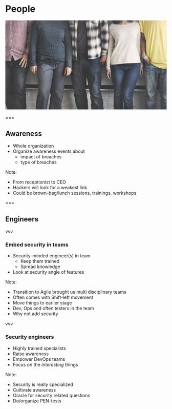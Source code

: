# People
<img class='stretch' src='images/pixabay/bonding-1985863_1280.jpg'/>

===

## Awareness
* Whole organization
* Organize awareness events about
  * impact of breaches
  * type of breaches

Note:
* From receptionist to CEO
* Hackers will look for a weakest link
* Could be brown-bag/lunch sessions, trainings, workshops

===

## Engineers

vvv

### Embed security in teams
* Security-minded engineer(s) in team
  * Keep them trained
  * Spread knowledge
* Look at security angle of features 

Note:
* Transition to Agile brought us multi disciplinary teams
* Often comes with Shift-left movement
* Move things to earlier stage
* Dev, Ops and often testers in the team
* Why not add security

vvv

### Security engineers
* Highly trained specialists
* Raise awareness
* Empower DevOps teams
* Focus on the _interesting_ things

Note:
* Security is really specialized
* Cultivate awareness
* Oracle for security related questions
* Do/organize PEN-tests
